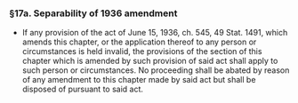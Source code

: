 ### §17a. Separability of 1936 amendment
* If any provision of the act of June 15, 1936, ch. 545, 49 Stat. 1491, which amends this chapter, or the application thereof to any person or circumstances is held invalid, the provisions of the section of this chapter which is amended by such provision of said act shall apply to such person or circumstances. No proceeding shall be abated by reason of any amendment to this chapter made by said act but shall be disposed of pursuant to said act.